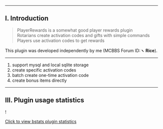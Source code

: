 ------------
## I. Introduction

> PlayerRewards is a somewhat good player rewards plugin  
Rotarians create activation codes and gifts with simple commands
Players use activation codes to get rewards

This plugin was developed independently by me (MCBBS Forum ID:**ヽ Rice**).

------------
1. support mysql and local sqlite storage
2. create specific activation codes
3. batch create one-time activation code
4. create bonus items directly
------------

## III. Plugin usage statistics
! [](https://bstats.org/signatures/bukkit/PlayerRewards.svg)

[Click to view bstats plugin statistics](https://bstats.org/plugin/bukkit/PlayerRewards/13634)